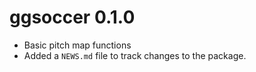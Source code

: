 # ggsoccer 0.1.0

* Basic pitch map functions
* Added a `NEWS.md` file to track changes to the package.
